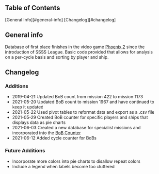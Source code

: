 ## Table of Contents
[General Info][#general-info]
[Changelog][#changelog]

## General info
Database of first place finishes in the video game [Phoenix 2](https://firigames.com/phoenix2) since the introduction of SSSS League. Basic code provided that allows for analysis on a per-cycle basis and sorting by player and ship. 

## Changelog
### Additions
- 2019-04-21 Updated BoB count from mission 422 to mission 1173
- 2021-05-20 Updated BoB count to mission 1967 and have continued to keep it updated
- 2021-05-22 Used pivot tables to reformat data and export as a .csv file
- 2021-05-29 Created BoB counter for specific players and ships that displays data as pie charts
- 2021-06-03 Created a new database for specialist missions and incorporated into the [BoB Counter](specificCounterBoB.py)
- 2021-06-12 Added cycle counter for BoBs

### Future Additions
- Incorporate more colors into pie charts to disallow repeat colors
- Include a legend when labels become too cluttered